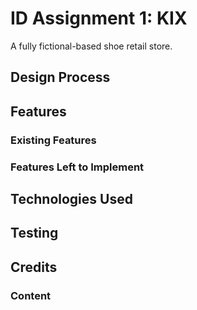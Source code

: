 # ID Assignment 1: KIX

A fully fictional-based shoe retail store. 




## Design Process


## Features

### Existing Features

### Features Left to Implement

## Technologies Used

## Testing

## Credits

### Content